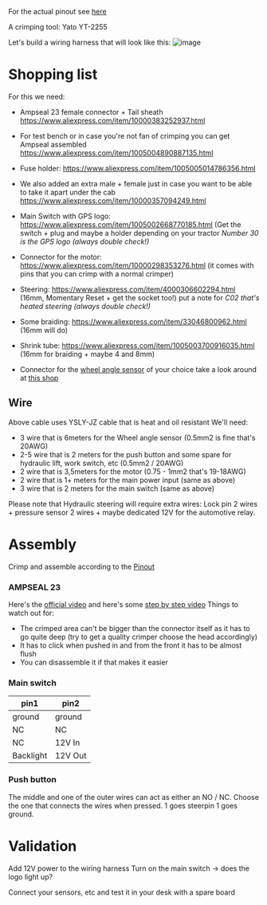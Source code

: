 For the actual pinout see [here](AIO-Board-Pinout)

A crimping tool: Yato YT-2255

Let's build a wiring harness that will look like this:
![image](https://user-images.githubusercontent.com/3919203/230992338-76285512-3135-4a5e-994f-ad384e64edfe.png)

# Shopping list
For this we need:
* Ampseal 23 female connector + Tail sheath https://www.aliexpress.com/item/10000383252937.html
* For test bench or in case you're not fan of crimping you can get Ampseal assembled https://www.aliexpress.com/item/1005004890887135.html
* Fuse holder: https://www.aliexpress.com/item/1005005014786356.html
* We also added an extra male + female just in case you want to be able to take it apart under the cab https://www.aliexpress.com/item/10000357094249.html
* Main Switch with GPS logo: https://www.aliexpress.com/item/1005002668770185.html (Get the switch + plug and maybe a holder depending on your tractor _Number 30 is the GPS logo (always double check!)_
* Connector for the motor: https://www.aliexpress.com/item/10000298353276.html (it comes with pins that you can crimp with a normal crimper)
* Steering: https://www.aliexpress.com/item/4000306602294.html (16mm, Momentary Reset + get the socket too!)  put a note for _C02 that's heated steering (always double check!)_
* Some braiding: https://www.aliexpress.com/item/33046800962.html (16mm will do)
* Shrink tube: https://www.aliexpress.com/item/1005003700916035.html (16mm for braiding  + maybe 4 and 8mm)

* Connector for the [wheel angle sensor](wheel-angle-sensor) of your choice take a look around at [this shop](https://www.aliexpress.com/store/5700126)

## Wire
Above cable uses YSLY-JZ cable that is heat and oil resistant
We'll need:
* 3 wire that is 6meters for the Wheel angle sensor (0.5mm2 is fine that's 20AWG)
* 2-5 wire that is 2 meters for the push button and some spare for hydraulic lift, work switch, etc (0.5mm2 / 20AWG)
* 2 wire that is 3,5meters for the motor (0.75 - 1mm2 that's 19-18AWG)
* 2 wire that is 1+ meters for the main power input (same as above)
* 3 wire that is 2 meters for the main switch (same as above)

Please note that Hydraulic steering will require extra wires:
Lock pin 2 wires + pressure sensor 2 wires + maybe dedicated 12V for the automotive relay.

# Assembly
Crimp and assemble according to the [Pinout](AIO-Board-Pinout)
### AMPSEAL 23
Here's the [official video](https://www.youtube.com/watch?v=uXTkm_XV2OY) and here's some [step by step video](https://www.youtube.com/watch?v=24bNFu7a9lc)
Things to watch out for:
* The crimped area can't be bigger than the connector itself as it has to go quite deep (try to get a quality crimper choose the head accordingly)
* It has to click when pushed in and from the front it has to be almost flush
* You can disassemble it if that makes it easier

### Main switch

|pin1|pin2|
|----|----|
|ground|ground|
|NC  |NC |
|NC | 12V In |
|Backlight| 12V Out|

### Push button
The middle and one of the outer wires can act as either an NO / NC. Choose the one that connects the wires when pressed.
1 goes steerpin 1 goes ground.

# Validation

Add 12V power to the wiring harness
Turn on the main switch -> does the logo light up?

Connect your sensors, etc and test it in your desk with a spare board